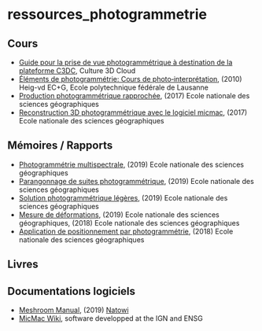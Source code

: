 # ressources_photogrammetrie

## Cours

* [Guide pour la prise de vue photogrammétrique à destination de la plateforme C3DC](http://www.tapenade.gamsau.archi.fr/Culture3DCloud_UsersGuideline.pdf), Culture 3D Cloud
* [Éléments de photogrammétrie: Cours de photo‐interprétation](https://doc.gromatici.xyz/public/0a78bc), (2010) Heig-vd EC+G, Ecole polytechnique fédérale de Lausanne
* [Production photogrammétrique rapprochée](http://cours-fad-public.ensg.eu/course/view.php?id=104), (2017) Ecole nationale des sciences géographiques
* [Reconstruction 3D photogrammétrique avec le logiciel micmac](http://cours-fad-public.ensg.eu/course/view.php?id=130), (2017) Ecole nationale des sciences géographiques

## Mémoires / Rapports
* [Photogrammétrie multispectrale](http://dias.ensg.eu/Terrain/Data/2019/PhotogrammetrieMultispectrale/PhotogrammetrieMultispectrale_Rapport.pdf), (2019) Ecole nationale des sciences géographiques
* [Parangonnage de suites photogrammétrique](http://dias.ensg.eu/Terrain/Data/2019/Parangonnage/ParangonnageSuitesPhotogrammetriques_Rapport.pdf), (2019) Ecole nationale des sciences géographiques
* [Solution photogrammétrique légères](http://dias.ensg.eu/Terrain/Data/2019/BLK_MiSphere/BLK_MiSphere_Rapport.pdf), (2019) Ecole nationale des sciences géographiques
* [Mesure de déformations](http://dias.ensg.eu/Terrain/Data/Deformations/Rapport_DeformationsPhotogra.pdf), (2019) Ecole nationale des sciences géographiques, (2018) Ecole nationale des sciences géographiques
* [Application de positionnement par photogrammétrie](http://dias.ensg.eu/Terrain/Data/AppliPhotogra/Rapport_EPAPPPP.pdf), (2018) Ecole nationale des sciences géographiques

## Livres

## Documentations logiciels

* [Meshroom Manual](https://docs.google.com/document/d/17HYtYS1tvx053k3_nO6Z2GnP2R3cXMlGMN-1WIe3kJE/edit?usp=sharing), (2019) [Natowi](https://github.com/natowi)
* [MicMac Wiki](https://micmac.ensg.eu/index.php/Accueil), software developped at the IGN and ENSG
